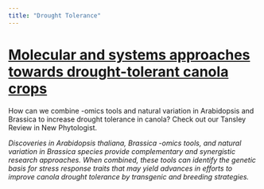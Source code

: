 ```yaml
---
title: "Drought Tolerance"
---
```


# [Molecular and systems approaches towards drought-tolerant canola crops](http://onlinelibrary.wiley.com/doi/10.1111/nph.13866/full)

How can we combine -omics tools and natural variation in Arabidopsis and Brassica to increase drought tolerance in canola?
Check out our Tansley Review in New Phytologist. 


*Discoveries in Arabidopsis thaliana, Brassica -omics tools, and natural variation in Brassica species provide complementary and synergistic research approaches. When combined, these tools can identify the genetic basis for stress response traits that may yield advances in efforts to improve canola drought tolerance by transgenic and breeding strategies.*

